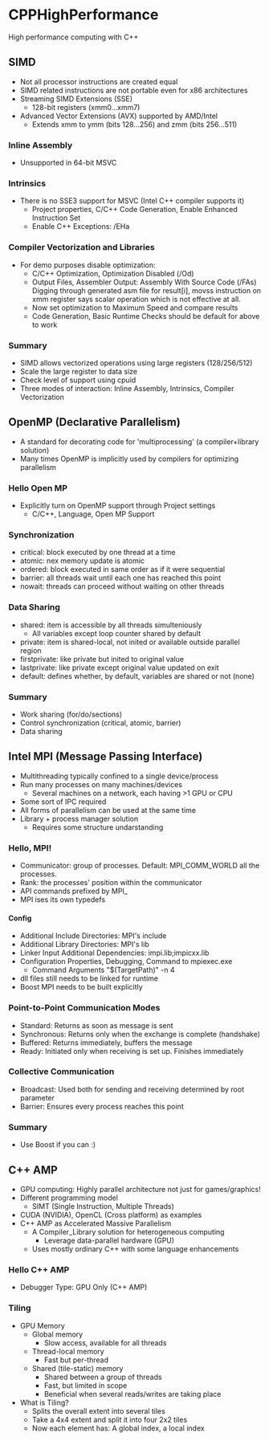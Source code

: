 # CPPHighPerformance
High performance computing with C++



## SIMD
- Not all processor instructions are created equal
- SIMD related instructions are not portable even for x86 architectures
- Streaming SIMD Extensions (SSE)
    - 128-bit registers (xmm0...xmm7)
- Advanced Vector Extensions (AVX) supported by AMD/Intel
    - Extends xmm to ymm (bits 128...256) and zmm (bits 256...511)


### Inline Assembly
- Unsupported in 64-bit MSVC


### Intrinsics
- There is no SSE3 support for MSVC (Intel C++ compiler supports it)
    - Project properties, C/C++ Code Generation, Enable Enhanced Instruction Set
    - Enable C++ Exceptions: /EHa


### Compiler Vectorization and Libraries
- For demo purposes disable optimization:
    - C/C++ Optimization, Optimization Disabled (/Od)
	- Output Files, Assembler Output: Assembly With Source Code (/FAs)
Digging through generated asm file for result[i], movss instruction on xmm register
says scalar operation which is not effective at all.
    - Now set optimization to Maximum Speed and compare results
	- Code Generation, Basic Runtime Checks should be default for above to work


### Summary
- SIMD allows vectorized operations using large registers (128/256/512)
- Scale the large register to data size
- Check level of support using cpuid
- Three modes of interaction: Inline Assembly, Intrinsics, Compiler Vectorization



## OpenMP (Declarative Parallelism)
- A standard for decorating code for 'multiprocessing' (a compiler+library solution)
- Many times OpenMP is implicitly used by compilers for optimizing parallelism


### Hello Open MP
- Explicitly turn on OpenMP support through Project settings
    - C/C++, Language, Open MP Support


### Synchronization
- critical: block executed by one thread at a time
- atomic: nex memory update is atomic
- ordered: block executed in same order as if it were sequential
- barrier: all threads wait until each one has reached this point
- nowait: threads can proceed without waiting on other threads


### Data Sharing
- shared: item is accessible by all threads simulteniously
    - All variables except loop counter shared by default
- private: item is shared-local, not inited or available outside parallel region
- firstprivate: like private but inited to original value
- lastprivate: like private except original value updated on exit
- default: defines whether, by default, variables are shared or not (none)


### Summary
- Work sharing (for/do/sections)
- Control synchronization (critical, atomic, barrier)
- Data sharing



## Intel MPI (Message Passing Interface)
- Multithreading typically confined to a single device/process
- Run many processes on many machines/devices
    - Several machines on a network, each having >1 GPU or CPU
- Some sort of IPC required
- All forms of parallelism can be used at the same time
- Library + process manager solution
    - Requires some structure undarstanding


### Hello, MPI!
- Communicator: group of processes. Default: MPI_COMM_WORLD all the processes.
- Rank: the processes' position within the communicator
- API commands prefixed by MPI_
- MPI ises its own typedefs

#### Config
- Additional Include Directories: MPI's include
- Additional Library Directories: MPI's lib
- Linker Input Additional Dependencies: impi.lib;impicxx.lib
- Configuration Properties, Debugging, Command to mpiexec.exe
    - Command Arguments "$(TargetPath)" -n 4
- dll files still needs to be linked for runtime
- Boost MPI needs to be built explicitly


### Point-to-Point Communication Modes
- Standard: Returns as soon as message is sent
- Synchronous: Returns only when the exchange is complete (handshake)
- Buffered: Returns immediately, buffers the message
- Ready: Initiated only when receiving is set up. Finishes immediately


### Collective Communication
- Broadcast: Used both for sending and receiving determined by root parameter
- Barrier: Ensures every process reaches this point


### Summary
- Use Boost if you can :)



## C++ AMP
- GPU computing: Highly parallel architecture not just for games/graphics!
- Different programming model
    - SIMT (Single Instruction, Multiple Threads)
- CUDA (NVIDIA), OpenCL (Cross platform) as examples
- C++ AMP as Accelerated Massive Parallelism
    - A Compiler_Library solution for heterogeneous computing
        - Leverage data-parallel hardware (GPU)
    - Uses mostly ordinary C++ with some language enhancements


### Hello C++ AMP
- Debugger Type: GPU Only (C++ AMP)


### Tiling
- GPU Memory
    - Global memory
        - Slow access, available for all threads
    - Thread-local memory
        - Fast but per-thread
    - Shared (tile-static) memory
        - Shared between a group of threads
        - Fast, but limited in scope
        - Beneficial when several reads/writes are taking place
- What is Tiling?
    - Splits the overall extent into several tiles
    - Take a 4x4 extent and split it into four 2x2 tiles
    - Now each element has: A global index, a local index

